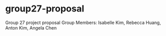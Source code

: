 # group27-proposal
Group 27 project proposal 
Group Members: Isabelle Kim, Rebecca Huang, Anton Kim, Angela Chen
